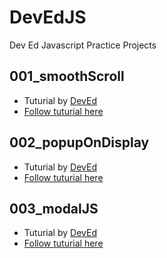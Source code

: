 # DevEdJS
Dev Ed Javascript Practice Projects

## 001_smoothScroll
+ Tuturial by [DevEd](https://www.youtube.com/@developedbyed)
+ [Follow tuturial here](https://www.youtube.com/watch?v=oUSvlrDTLi4&ab_channel=developedbyed)

## 002_popupOnDisplay
+ Tuturial by [DevEd](https://www.youtube.com/@developedbyed)
+ [Follow tuturial here](https://www.youtube.com/watch?v=C_JKlr4WKKs&ab_channel=developedbyed)

## 003_modalJS
+ Tuturial by [DevEd](https://www.youtube.com/@developedbyed)
+ [Follow tuturial here](https://www.youtube.com/watch?v=KjQ8uvAt9kQ&ab_channel=developedbyed)

